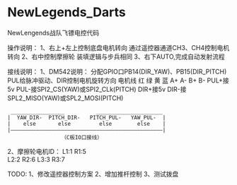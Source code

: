 # NewLegends_Darts
 NewLengends战队飞镖电控代码

操作说明：
1、右上+左上控制底盘电机转向 通过遥控器通道CH3、CH4控制电机转向
2、右中控制摩擦轮  装填逻辑与步兵相同
3、右下AUTO,完成自动发射流程

接线说明：
1、DM542说明：
    分配GPIO口PB14(DIR_YAW)、PB15(DIR_PITCH) 
    PUL给脉冲驱动、DIR控制电机旋转方向
    电机线 红  绿  黄  蓝 
          A+  A-  B+  B-
    PUL+接5v
    PUL-接SPI2_CS(YAW)或SPI2_CLk(PITCH)
    DIR+接5v
    DIR-接SPL2_MISO(YAW)或SPL2_MOSI(PITCH)

     _________________          _____________________
    |  YAW_DIR-  PITCH_DIR-   PITCH_PUL-   YAW_PUL-  |
    |    else       else         else        else    |
    |————————————————————————————————————————————————|
                     （C板IO口接线）      
2、摩擦轮电机ID：
L1:1       R1:5        
L2:2       R2:6
L3:3       R3:7

TODO:
1、修改遥控器控制方案
2、增加推杆控制
3、测试拨盘